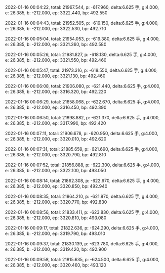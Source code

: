 2022-01-16 00:04:22, total: 21967.544, p: -617.960, delta:6.625 手, g:4.000, e: 26.385, b: -212.000, ep: 3322.440, bp: 492.550

2022-01-16 00:04:43, total: 21952.505, p: -619.150, delta:6.625 手, g:4.000, e: 26.385, b: -212.000, ep: 3322.530, bp: 492.710

2022-01-16 00:05:04, total: 21954.053, p: -619.380, delta:6.625 手, g:4.000, e: 26.385, b: -212.000, ep: 3321.260, bp: 492.580

2022-01-16 00:05:26, total: 21981.827, p: -618.130, delta:6.625 手, g:4.000, e: 26.385, b: -212.000, ep: 3321.550, bp: 492.460

2022-01-16 00:05:47, total: 21973.316, p: -618.550, delta:6.625 手, g:4.000, e: 26.385, b: -212.000, ep: 3321.130, bp: 492.460

2022-01-16 00:06:08, total: 21906.080, p: -621.440, delta:6.625 手, g:4.000, e: 26.385, b: -212.000, ep: 3316.320, bp: 492.220

2022-01-16 00:06:29, total: 21858.068, p: -622.670, delta:6.625 手, g:4.000, e: 26.385, b: -212.000, ep: 3316.450, bp: 492.390

2022-01-16 00:06:50, total: 21898.882, p: -621.370, delta:6.625 手, g:4.000, e: 26.385, b: -212.000, ep: 3317.990, bp: 492.420

2022-01-16 00:07:11, total: 21906.678, p: -620.950, delta:6.625 手, g:4.000, e: 26.385, b: -212.000, ep: 3320.010, bp: 492.620

2022-01-16 00:07:31, total: 21885.659, p: -621.690, delta:6.625 手, g:4.000, e: 26.385, b: -212.000, ep: 3320.790, bp: 492.810

2022-01-16 00:07:52, total: 21856.888, p: -622.300, delta:6.625 手, g:4.000, e: 26.385, b: -212.000, ep: 3322.100, bp: 493.050

2022-01-16 00:08:14, total: 21862.308, p: -622.670, delta:6.625 手, g:4.000, e: 26.385, b: -212.000, ep: 3320.850, bp: 492.940

2022-01-16 00:08:35, total: 21864.210, p: -621.870, delta:6.625 手, g:4.000, e: 26.385, b: -212.000, ep: 3320.770, bp: 492.830

2022-01-16 00:08:56, total: 21833.411, p: -623.830, delta:6.625 手, g:4.000, e: 26.385, b: -212.000, ep: 3320.810, bp: 493.080

2022-01-16 00:09:17, total: 21822.636, p: -624.290, delta:6.625 手, g:4.000, e: 26.385, b: -212.000, ep: 3319.790, bp: 493.010

2022-01-16 00:09:37, total: 21830.139, p: -623.780, delta:6.625 手, g:4.000, e: 26.385, b: -212.000, ep: 3319.420, bp: 492.900

2022-01-16 00:09:58, total: 21815.635, p: -624.500, delta:6.625 手, g:4.000, e: 26.385, b: -212.000, ep: 3320.460, bp: 493.120